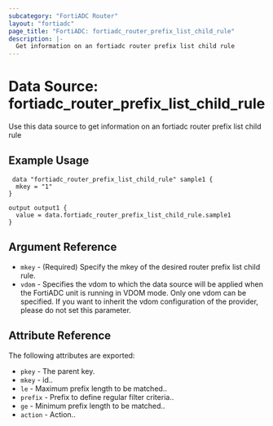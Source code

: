 ```yaml
---
subcategory: "FortiADC Router"
layout: "fortiadc"
page_title: "FortiADC: fortiadc_router_prefix_list_child_rule"
description: |-
  Get information on an fortiadc router prefix list child rule
---
```


# Data Source: fortiadc_router_prefix_list_child_rule
Use this data source to get information on an fortiadc router prefix list child rule

## Example Usage

```hcl
 data "fortiadc_router_prefix_list_child_rule" sample1 {
  mkey = "1"
}

output output1 {
  value = data.fortiadc_router_prefix_list_child_rule.sample1
}
```

## Argument Reference
* `mkey` - (Required) Specify the mkey of the desired  router prefix list child rule.
* `vdom` - Specifies the vdom to which the data source will be applied when the FortiADC unit is running in VDOM mode. Only one vdom can be specified. If you want to inherit the vdom configuration of the provider, please do not set this parameter.


## Attribute Reference

The following attributes are exported:

* `pkey` - The parent key.
* `mkey` - id..
* `le` - Maximum prefix length to be matched.. 
* `prefix` - Prefix to define regular filter criteria.. 
* `ge` - Minimum prefix length to be matched.. 
* `action` - Action.. 

